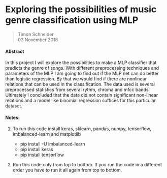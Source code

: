 # Exploring the possibilities of music genre classification using MLP
> Timon Schneider  
> 03 November 2018

#### Abstract
In this project I will explore the possibilities to make a MLP classifier that predicts the genre of songs. With different preprocessing techniques and parameters of the MLP I am going to find out if the MLP net can do better than logistic regression. By that we would find if there are nonlinear relations that can be used in the classification. The data used is several preprocessed statistics from several rythm, chroma and mfcc bands. Ultimately I concluded that the data did not contain significant non-linear relations and a model like binomial regression suffices for this particular dataset.

#### Notes:
1) To run this code install keras, sklearn, pandas, numpy, tensorflow, imbalanced-learn and matplotlib
    - pip install -U imbalanced-learn
    - pip install keras
    - pip install tensorflow

2) Run this code only from top to bottom. If you run the code in a different order you have to run it all again from top to bottom.
